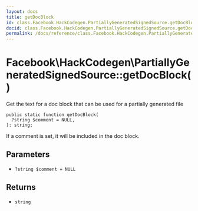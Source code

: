 ```yaml
---
layout: docs
title: getDocBlock
id: class.Facebook.HackCodegen.PartiallyGeneratedSignedSource.getDocBlock
docid: class.Facebook.HackCodegen.PartiallyGeneratedSignedSource.getDocBlock
permalink: /docs/reference/class.Facebook.HackCodegen.PartiallyGeneratedSignedSource.getDocBlock/
---
```

# Facebook\\HackCodegen\\PartiallyGeneratedSignedSource::getDocBlock()




Get the text for a doc block that can be used for a partially
generated file




``` Hack
public static function getDocBlock(
  ?string $comment = NULL,
): string;
```




If a comment is set, it will be included in the doc block.




## Parameters




- ` ?string $comment = NULL `




## Returns




+ ` string `